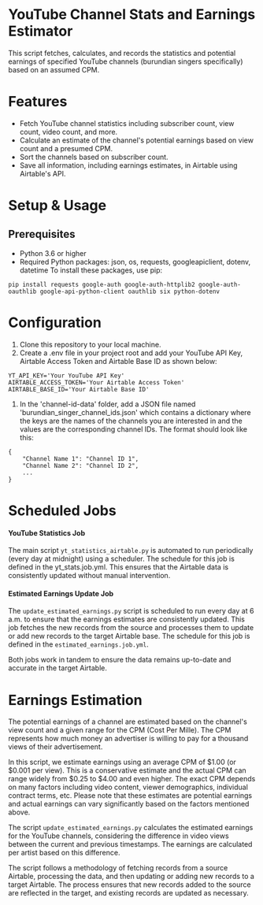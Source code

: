 # YouTube Channel Stats and Earnings Estimator
This script fetches, calculates, and records the statistics and potential earnings of specified YouTube channels (burundian singers specifically) based on an assumed CPM.

# Features
- Fetch YouTube channel statistics including subscriber count, view count, video count, and more.
- Calculate an estimate of the channel's potential earnings based on view count and a presumed CPM.
- Sort the channels based on subscriber count.
- Save all information, including earnings estimates, in Airtable using Airtable's API.

# Setup & Usage
## Prerequisites

- Python 3.6 or higher
- Required Python packages: json, os, requests, googleapiclient, dotenv, datetime
To install these packages, use pip:

```pip install requests google-auth google-auth-httplib2 google-auth-oauthlib google-api-python-client oauthlib six python-dotenv```

# Configuration
1. Clone this repository to your local machine.
2. Create a .env file in your project root and add your YouTube API Key, Airtable Access Token and Airtable Base ID as shown below:

```
YT_API_KEY='Your YouTube API Key'
AIRTABLE_ACCESS_TOKEN='Your Airtable Access Token'
AIRTABLE_BASE_ID='Your Airtable Base ID'
```
1. In the 'channel-id-data' folder, add a JSON file named 'burundian_singer_channel_ids.json' which contains a dictionary where the keys are the names of the channels you are interested in and the values are the corresponding channel IDs. The format should look like this:

```
{
    "Channel Name 1": "Channel ID 1",
    "Channel Name 2": "Channel ID 2",
    ...
}
```
# Scheduled Jobs
#### YouTube Statistics Job
The main script `yt_statistics_airtable.py` is automated to run periodically (every day at midnight) using a scheduler. The schedule for this job is defined in the yt_stats.job.yml. This ensures that the Airtable data is consistently updated without manual intervention.

#### Estimated Earnings Update Job
The `update_estimated_earnings.py` script is scheduled to run every day at 6 a.m. to ensure that the earnings estimates are consistently updated. This job fetches the new records from the source and processes them to update or add new records to the target Airtable base. The schedule for this job is defined in the `estimated_earnings.job.yml`.

Both jobs work in tandem to ensure the data remains up-to-date and accurate in the target Airtable.

# Earnings Estimation
The potential earnings of a channel are estimated based on the channel's view count and a given range for the CPM (Cost Per Mille). The CPM represents how much money an advertiser is willing to pay for a thousand views of their advertisement.

In this script, we estimate earnings using an average CPM of $1.00 (or $0.001 per view). This is a conservative estimate and the actual CPM can range widely from $0.25 to $4.00 and even higher. The exact CPM depends on many factors including video content, viewer demographics, individual contract terms, etc. Please note that these estimates are potential earnings and actual earnings can vary significantly based on the factors mentioned above.

The script `update_estimated_earnings.py` calculates the estimated earnings for the YouTube channels, considering the difference in video views between the current and previous timestamps. The earnings are calculated per artist based on this difference.

The script follows a methodology of fetching records from a source Airtable, processing the data, and then updating or adding new records to a target Airtable. The process ensures that new records added to the source are reflected in the target, and existing records are updated as necessary.

